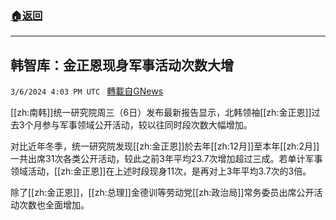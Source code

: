 ###  [:house:返回](README.md)
---


## 韩智库：金正恩现身军事活动次数大增
`3/6/2024 4:03 PM UTC ` [轉載自GNews](https://gnews.org/articles/2371206)

[[zh:南韩]]统一研究院周三（6日）发布最新报告显示，北韩领袖[[zh:金正恩]]过去3个月参与军事领域公开活动，较以往同时段次数大幅增加。

对比近年冬季，统一研究院发现[[zh:金正恩]]於去年[[zh:12月]]至本年[[zh:2月]]一共出席31次各类公开活动，较此之前3年平均23.7次增加超过三成。若单计军事领域活动，[[zh:金正恩]]在上述时段现身11次，是再对上3年平均3.7次的3倍。

除了[[zh:金正恩]]，[[zh:总理]]金德训等劳动党[[zh:政治局]]常务委员出席公开活动次数也全面增加。

